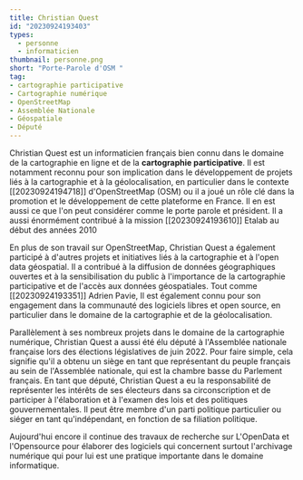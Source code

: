 ```yaml
---
title: Christian Quest
id: "20230924193403"
types:
  - personne
  - informaticien
thumbnail: personne.png
short: "Porte-Parole d'OSM "
tag:
- cartographie participative
- Cartographie numérique
- OpenStreetMap
- Assemblée Nationale
- Géospatiale
- Député
---
```

Christian Quest est un informaticien français bien connu dans le domaine de la cartographie en ligne et de la **cartographie participative**. Il est notamment reconnu pour son implication dans le développement de projets liés à la cartographie et à la géolocalisation, en particulier dans le contexte [[20230924194718]] d'OpenStreetMap (OSM) ou il a joué un rôle clé dans la promotion et le développement de cette plateforme en France. Il en est aussi ce que l'on peut considérer comme le porte parole et président. Il a aussi énormément contribué à la mission [[20230924193610]] Etalab au début des années 2010

En plus de son travail sur OpenStreetMap, Christian Quest a également participé à d'autres projets et initiatives liés à la cartographie et à l'open data géospatial. Il a contribué à la diffusion de données géographiques ouvertes et à la sensibilisation du public à l'importance de la cartographie participative et de l'accès aux données géospatiales. Tout comme [[20230924193351]] Adrien Pavie, Il est également connu pour son engagement dans la communauté des logiciels libres et open source, en particulier dans le domaine de la cartographie et de la géolocalisation. 

Parallèlement à ses nombreux projets dans le domaine de la cartographie numérique, Christian Quest a aussi été élu député à l'Assemblée nationale française lors des élections législatives de juin 2022. Pour faire simple, cela signifie qu'il a obtenu un siège en tant que représentant du peuple français au sein de l'Assemblée nationale, qui est la chambre basse du Parlement français. En tant que député, Christian Quest a eu la responsabilité de représenter les intérêts de ses électeurs dans sa circonscription et de participer à l'élaboration et à l'examen des lois et des politiques gouvernementales. Il peut être membre d'un parti politique particulier ou siéger en tant qu'indépendant, en fonction de sa filiation politique. 

Aujourd'hui encore il continue des travaux de recherche sur L'OpenData et l'Opensource pour élaborer des logiciels qui concernent surtout l'archivage numérique qui pour lui est une pratique importante dans le domaine informatique. 
